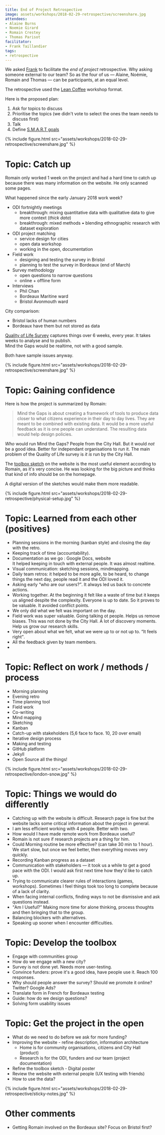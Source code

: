 ```yaml
---
title: End of Project Retrospective
image: assets/workshops/2018-02-29-retrospective/screenshare.jpg
attendees:
- Alaine Burns
- Noemie Girard
- Romain Crestey
- Thomas Parisot
facilitator:
- Frank Taillandier
tags:
- retrospective
---
```


We asked [Frank](https://frank.taillandier.me/a-propos/) to facilitate the _end of project_ retrospective.
Why asking someone external to our team?
So as the four of us — Alaine, Noémie, Romain and Thomas — can be participants, at an equal level.

The retrospective used the [Lean Coffee](https://plans-for-retrospectives.com/en/?id=51) workshop format.

Here is the proposed plan:

1. Ask for topics to discuss
2. Prioritise the topics (we didn't vote to select the ones the team needs to discuss first)
3. Talk
4. Define [S.M.A.R.T goals](https://plans-for-retrospectives.com/en/?id=13)

{% include figure.html src="assets/workshops/2018-02-29-retrospective/screenshare.jpg" %}

# Topic: Catch up

Romain only worked 1 week on the project and had a hard time to catch up because there was many information on the website. He only scanned some pages.

What happened since the early January 2018 work week?

* ODI fortnightly meetings
  * breakthrough: mixing quantitative data with qualitative data to give more context (_thick data_)
  * breakthrough: mixed methods • blending ethnographic research with dataset exploration
* ODI project matching
  * service design for cities
  * open data workshop
  * working in the open, documentation
* Field work
  * designing and testing the survey in Bristol
  * planning to test the survey in Bordeaux (end of March)
* Survey methodology
  * open questions to narrow questions
  * online + offline form
* Interviews
  * Phil Chan
  * Bordeaux Maritine ward
  * Bristol Avonmouth ward

City comparison:

- Bristol lacks of human numbers
- Bordeaux have them but not stored as data

[Quality of Life Survey][] captures things over 6 weeks, every year. It takes weeks to analyse and to publish.<br>
Mind the Gaps would be realtime, not with a good sample.

Both have sample issues anyway.

[Quality of Life Survey]: https://www.bristol.gov.uk/statistics-census-information/the-quality-of-life-in-bristol


{% include figure.html src="assets/workshops/2018-02-29-retrospective/screenshare.jpg" %}

# Topic: Gaining confidence

Here is how the project is summarized by Romain:

> Mind the Gaps is about creating a framework of tools to produce data closer to what citizens experience in their day to day lives. They are meant to be combined with existing data. It would be a more useful feedback as it is one people can understand. The resulting data would help design policies.

_Who_ would run Mind the Gaps? People from the City Hall. But it would _not_ be a good idea. Better for independant organisations to run it. The main problem of the Quality of Life survey is _it is_ run by the City Hall.

The [toolbox sketch](/toolbox/) on the website is the most useful element according to Romain, as it's very concise.
He was looking for the big picture and thinks that kind of info should be on the homepage.

A digital version of the sketches would make them more readable.


{% include figure.html src="assets/workshops/2018-02-29-retrospective/physical-setup.jpg" %}

# Topic: Learned from each other (positives)

- Planning sessions in the morning (kanban style) and closing the day with the retro.
- Keeping track of time (accountability).
- Documentation as we go : Google Docs, website<br>
It helped keeping in touch with external people. It was almost realtime.
- Visual communication: sketching sessions, mindmapping.
- Daily team retros: it helped to be more agile, to be heard, to change things the next day, people read it and the ODI loved it.
- Asking early <q>who are our users?</q>. It always led us back to concrete actions.
- Working together. At the beginning it felt like a waste of time but it keeps us aligned despite the complexity. Everyone is up to date. So it proves to be valuable. It avoided conflict points.
- We only did what we felt was important on the day.
- Field work was super valuable. Going talking ot people. Helps us remove biases. This was not done by the City Hall. A lot of discovery moments. Help us grow our research skills.
- Very open about what we felt, what we were up to or not up to. <q>It feels right</q>.
- All the feedback given by team members.
-

# Topic: Reflect on work / methods / process

- Morning planning
- Evening retro
- Time planning tool
- Field work
- Co-writing
- Mind mapping
- Sketching
- Kanban
- Catch-up with stakeholders (5,6 face to face. 10, 20 over email)
- Iterative design process
- Making and testing
- GitHub platform
- Jekyll
- Open Source all the things!

{% include figure.html src="assets/workshops/2018-02-29-retrospective/london-snow.jpg" %}


# Topic: Things we would do differently

- Catching up with the website is difficult. Research page is fine but the website lacks some critical information about the project in general.
- I am less efficient working with 4 people. Better with two.
- How would I have made remote work from Bordeaux useful?
- Romain is not sure if research projects are a thing for him.
- Could Morning routine be more effective? (can take 30 min to 1 hour). We start slow, but once we feel better, then everything moves very quickly.
- Recording Kanban progress as a dataset
- Communication with stakeholders — it took us a while to get a good pace with the ODI. I would ask first next time how they'd like to catch up.
- Trying to communicate clearer rules of interactions (games, workshops). Sometimes I feel things took too long to complete because of a lack of clarity.
- When facing internal conflicts, finding ways to not be dismissive and ask questions instead.
- <q>Am I Useful?</q> Making more time for alone thinking, process thoughts and then bringing that to the group.
- Balancing blockers with alternatives.
- Speaking up sooner when I encounter difficulties.


# Topic: Develop the toolbox

- Engage with communities group
- How do we engage with a new city?
- Survey is not done yet. Needs more user-testing.
- Convince funders: prove it's a good idea, have people use it. Reach 100 responses.
- Why should people answer the survey? Should we promote it online? Twitter? Google Ads?
- Translate form in French for Bordeaux testing
- Guide: how do we design questions?
- Solving form usability issues

# Topic: Get the project in the open

- What do we need to do before we ask for more funding?
- Improving the website - refine description, information architecture
  - Home is for community organisations, citizens and City Hall (product)
  - Research is for the ODI, funders and our team (project documentation)
- Refine the toolbox sketch - Digital poster
- Review the website with external people (UX testing with friends)
- How to use the data?


{% include figure.html src="assets/workshops/2018-02-29-retrospective/sticky-notes.jpg" %}

# Other comments

* Getting Romain involved on the Bordeaux site? Focus on Bristol first?
